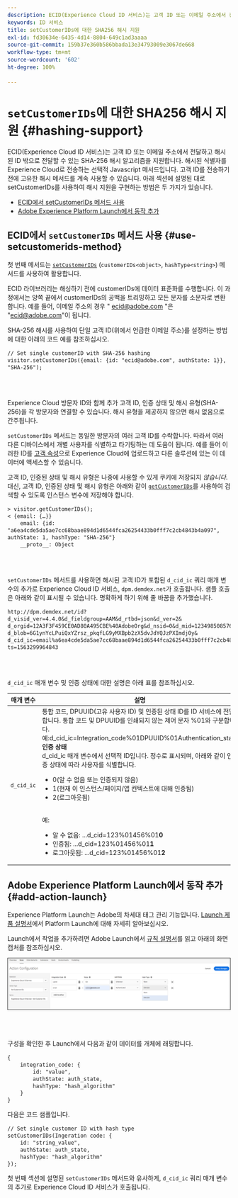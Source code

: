 ```yaml
---
description: ECID(Experience Cloud ID 서비스)는 고객 ID 또는 이메일 주소에서 전달하고 해시된 ID 밖으로 전달할 수 있는 SHA-256 해시 알고리즘을 지원합니다. 해시된 식별자를 Experience Cloud로 전송하는 선택적 Javascript 메서드입니다. 고객 ID를 전송하기 전에 고유한 해시 메서드를 계속 사용할 수 있습니다.
keywords: ID 서비스
title: setCustomerIDs에 대한 SHA256 해시 지원
exl-id: fd30634e-6435-4d14-8804-649c1ad3aaaa
source-git-commit: 159b37e360b586bbada13e34793009e3067de668
workflow-type: tm+mt
source-wordcount: '602'
ht-degree: 100%

---
```


# `setCustomerIDs`에 대한 SHA256 해시 지원  {#hashing-support}

ECID(Experience Cloud ID 서비스)는 고객 ID 또는 이메일 주소에서 전달하고 해시된 ID 밖으로 전달할 수 있는 SHA-256 해시 알고리즘을 지원합니다. 해시된 식별자를 Experience Cloud로 전송하는 선택적 Javascript 메서드입니다. 고객 ID를 전송하기 전에 고유한 해시 메서드를 계속 사용할 수 있습니다.
아래 섹션에 설명된 대로 setCustomerIDs를 사용하여 해시 지원을 구현하는 방법은 두 가지가 있습니다.

* [ECID에서 setCustomerIDs 메서드 사용](/help/reference/hashing-support.md#use-setcustomerids-method)
* [Adobe Experience Platform Launch에서 동작 추가](/help/reference/hashing-support.md#add-action-launch)

## ECID에서 `setCustomerIDs` 메서드 사용 {#use-setcustomerids-method}

첫 번째 메서드는 [`setCustomerIDs`](/help/library/get-set/setcustomerids.md) (`customerIDs<object>`, `hashType<string>`) 메서드를 사용하여 활용합니다.

ECID 라이브러리는 해싱하기 전에 customerIDs에 데이터 표준화를 수행합니다. 이 과정에서는 양쪽 끝에서 customerIDs의 공백을 트리밍하고 모든 문자를 소문자로 변환합니다. 예를 들어, 이메일 주소의 경우 &quot; ecid@adobe.com &quot;은 &quot;ecid@adobe.com&quot;이 됩니다.

SHA-256 해시를 사용하여 단일 고객 ID(위에서 언급한 이메일 주소)를 설정하는 방법에 대한 아래의 코드 예를 참조하십시오.

```
// Set single customerID with SHA-256 hashing
visitor.setCustomerIDs({email: {id: "ecid@adobe.com", authState: 1}}, "SHA-256");
```

<br> 

Experience Cloud 방문자 ID와 함께 추가 고객 ID, 인증 상태 및 해시 유형(SHA-256)을 각 방문자와 연결할 수 있습니다. 해시 유형을 제공하지 않으면 해시 없음으로 간주됩니다.

`setCustomerIDs` 메서드는 동일한 방문자의 여러 고객 ID를 수락합니다. 따라서 여러 다른 디바이스에서 개별 사용자를 식별하고 타기팅하는 데 도움이 됩니다. 예를 들어 이러한 ID를 [고객 속성](https://experienceleague.adobe.com/docs/core-services/interface/customer-attributes/attributes.html?lang=ko-KR)으로 Experience Cloud에 업로드하고 다른 솔루션에 있는 이 데이터에 액세스할 수 있습니다.

고객 ID, 인증된 상태 및 해시 유형은 나중에 사용할 수 있게 쿠키에 저장되지 *않습니다*. 대신, 고객 ID, 인증된 상태 및 해시 유형은 아래와 같이 [`getCustomerIDs`](/help/library/get-set/getcustomerids.md)를 사용하여 검색할 수 있도록 인스턴스 변수에 저장해야 합니다.

```
> visitor.getCustomerIDs();
< {email: {…}}
    email: {id: "a6ea4cde5da5ae7cc68baae894d1d6544fca26254433b0fff7c2cb4843b4a097", authState: 1, hashType: "SHA-256"}
    __proto__: Object
```

<br> 

`setCustomerIDs` 메서드를 사용하면 해시된 고객 ID가 포함된 `d_cid_ic` 쿼리 매개 변수의 추가로 Experience Cloud ID 서비스, `dpm.demdex.net`가 호출됩니다. 샘플 호출은 아래와 같이 표시될 수 있습니다. 명확하게 하기 위해 줄 바꿈을 추가했습니다.

```
http://dpm.demdex.net/id?d_visid_ver=4.4.0&d_fieldgroup=AAM&d_rtbd=json&d_ver=2&
d_orgid=12A3F3F459CE0AD80A495CBE%40AdobeOrg&d_nsid=0&d_mid=12349850857640731290890207735189050123&
d_blob=6G1ynYcLPuiQxYZrsz_pkqfLG9yMXBpb2zX5dvJdYQJzPXImdj0y&
d_cid_ic=email%a6ea4cde5da5ae7cc68baae894d1d6544fca26254433b0fff7c2cb4843b4a097%011&
ts=1563299964843
```

<br> 

`d_cid_ic` 매개 변수 및 인증 상태에 대한 설명은 아래 표를 참조하십시오.

| 매개 변수 | 설명 |
|------------|----------|
| `d_cid_ic` | 통합 코드, DPUUID(고유 사용자 ID) 및 인증된 상태 ID를 ID 서비스에 전달합니다. 통합 코드 및 DPUUID를 인쇄되지 않는 제어 문자 %01</code>와 구분합니다. <br> 예:d_cid_ic=Integration_code%01DPUUID%01Authentication_state</code> <br> <b>인증 상태</b> <br> d_cid_ic 매개 변수에서 선택적 ID입니다. 정수로 표시되며, 아래와 같이 인증 상태에 따라 사용자를 식별합니다. <br> <ul><li>0(알 수 없음 또는 인증되지 않음)</li><li>1(현재 이 인스턴스/페이지/앱 컨텍스트에 대해 인증됨)</li><li>2(로그아웃됨)</li></ul> <br> 예: <br> <ul><li>알 수 없음: ...d_cid=123%01456%01<b>0</b></li><li>인증됨: ...d_cid=123%01456%01<b>1</b></li><li>로그아웃됨: ...d_cid=123%01456%01<b>2</b></li></ul> |

## Adobe Experience Platform Launch에서 동작 추가 {#add-action-launch}

Experience Platform Launch는 Adobe의 차세대 태그 관리 기능입니다. [Launch 제품 설명서](https://experienceleague.adobe.com/docs/experience-platform/tags/home.html)에서 Platform Launch에 대해 자세히 알아보십시오.

Launch에서 작업을 추가하려면 Adobe Launch에서 [규칙 설명서](https://experienceleague.adobe.com/docs/experience-platform/tags/ui/rules.html)를 읽고 아래의 화면 캡처를 참조하십시오.

![](/help/reference/assets/hashing-support.png)

<br> 

구성을 확인한 후 Launch에서 다음과 같이 데이터를 개체에 래핑합니다.

```
{
    integration_code: {
        id: "value",
        authState: auth_state,
        hashType: "hash_algorithm"
    }
}
```

다음은 코드 샘플입니다.

```
// Set single customer ID with hash type
setCustomerIDs(Ingeration code: {
    id: "string_value",
    authState: auth_state,
    hashType: "hash_algorithm"
});
```

첫 번째 섹션에 설명된 `setCustomerIDs` 메서드와 유사하게, `d_cid_ic` 쿼리 매개 변수의 추가로 Experience Cloud ID 서비스가 호출됩니다.
